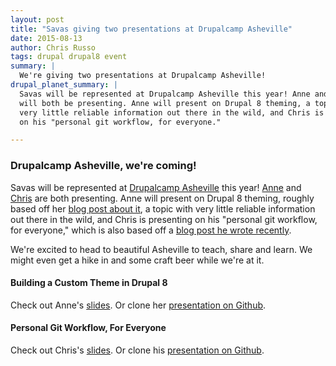 ```yaml
---
layout: post
title: "Savas giving two presentations at Drupalcamp Asheville"
date: 2015-08-13
author: Chris Russo
tags: drupal drupal8 event
summary: |
  We're giving two presentations at Drupalcamp Asheville!
drupal_planet_summary: |
  Savas will be represented at Drupalcamp Asheville this year! Anne and Chris
  will both be presenting. Anne will present on Drupal 8 theming, a topic with
  very little reliable information out there in the wild, and Chris is presenting
  on his "personal git workflow, for everyone."

---
```


### Drupalcamp Asheville, we're coming!
Savas will be represented at [Drupalcamp Asheville](https://www.drupalasheville.com/camp/2015/program/schedule/sessions) this year!
[Anne](/team/anne-tomasevich/) and [Chris](/team/chris-russo/)
are both presenting. Anne will present on Drupal 8 theming, roughly based off
her [blog post about it](/2015/06/10/d8-theming-basics.html), a topic with
very little reliable information out there in the wild, and Chris is presenting
on his "personal git workflow, for everyone," which is also based off a
[blog post he wrote recently](/2015/07/09/personal-git-workflow.html).

We're excited to head to beautiful Asheville to teach, share and learn. We
might even get a hike in and some craft beer while we're at it.

#### Building a Custom Theme in Drupal 8
Check out Anne's [slides](http://annetee.github.io/create-a-custom-theme-d8/#/).
Or clone her [presentation on Github](https://github.com/AnneTee/create-a-custom-theme-d8).

#### Personal Git Workflow, For Everyone
Check out Chris's [slides](http://chrisarusso.github.io/asheville.html#/).
Or clone his [presentation on Github](https://github.com/chrisarusso/Drupalcamp-Asheville-2015-Presentation).

